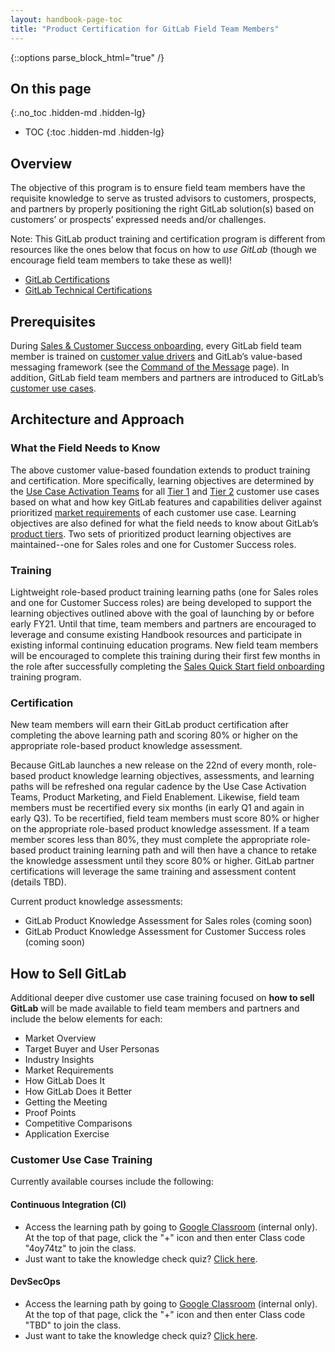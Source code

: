 ```yaml
---
layout: handbook-page-toc
title: "Product Certification for GitLab Field Team Members"
---
```


{::options parse_block_html="true" /}

## On this page
{:.no_toc .hidden-md .hidden-lg}

- TOC
{:toc .hidden-md .hidden-lg}

## Overview

The objective of this program is to ensure field team members have the requisite knowledge to serve as trusted advisors to customers, prospects, and partners by properly positioning the right GitLab solution(s) based on customers’ or prospects’ expressed needs and/or challenges. 

Note: This GitLab product training and certification program is different from resources like the ones below that focus on how to _use GitLab_ (though we encourage field team members to take these as well)! 
- [GitLab Certifications](/handbook/people-group/learning-and-development/certifications/)
- [GitLab Technical Certifications](/handbook/customer-success/professional-services-engineering/gitlab-technical-certifications/)

## Prerequisites

During [Sales & Customer Success onboarding](/handbook/sales/onboarding/), every GitLab field team member is trained on [customer value drivers](/handbook/sales/command-of-the-message/#customer-value-drivers) and GitLab’s value-based messaging framework (see the [Command of the Message](/handbook/sales/command-of-the-message/) page). In addition, GitLab field team members and partners are introduced to GitLab’s [customer use cases](/handbook/use-cases/).

## Architecture and Approach

### What the Field Needs to Know

The above customer value-based foundation extends to product training and certification. More specifically, learning objectives are determined by the [Use Case Activation Teams](/handbook/marketing/strategic-marketing/usecase-gtm/#use-case-activation-team) for all [Tier 1](/handbook/marketing/strategic-marketing/usecase-gtm/#tier-1) and [Tier 2](/handbook/marketing/strategic-marketing/usecase-gtm/#tier-2) customer use cases based on what and how key GitLab features and capabilities deliver against prioritized [market requirements](/handbook/marketing/strategic-marketing/usecase-gtm/#market-requirements) of each customer use case. Learning objectives are also defined for what the field needs to know about GitLab’s [product tiers](/handbook/marketing/strategic-marketing/tiers/). Two sets of prioritized product learning objectives are maintained--one for Sales roles and one for Customer Success roles.

### Training 

Lightweight role-based product training learning paths (one for Sales roles and one for Customer Success roles) are being developed to support the learning objectives outlined above with the goal of launching by or before early FY21. Until that time, team members and partners are encouraged to leverage and consume existing Handbook resources and participate in existing informal continuing education programs. New field team members will be encouraged to complete this training during their first few months in the role after successfully completing the [Sales Quick Start field onboarding](/handbook/sales/onboarding/) training program.

### Certification

New team members will earn their GitLab product certification after completing the above learning path and scoring 80% or higher on the appropriate role-based product knowledge assessment.

Because GitLab launches a new release on the 22nd of every month, role-based product knowledge learning objectives, assessments, and learning paths will be refreshed ona regular cadence by the Use Case Activation Teams, Product Marketing, and Field Enablement. Likewise, field team members must be recertified every six months (in early Q1 and again in early Q3). To be recertified, field team members must score 80% or higher on the appropriate role-based product knowledge assessment. If a team member scores less than 80%, they must complete the appropriate role-based product training learning path and will then have a chance to retake the knowledge assessment until they score 80% or higher. GitLab partner certifications will leverage the same training and assessment content (details TBD).

Current product knowledge assessments:
- GitLab Product Knowledge Assessment for Sales roles (coming soon)
- GitLab Product Knowledge Assessment for Customer Success roles (coming soon)

## How to Sell GitLab

Additional deeper dive customer use case training focused on **how to sell GitLab** will be made available to field team members and partners and include the below elements for each:
- Market Overview
- Target Buyer and User Personas
- Industry Insights
- Market Requirements
- How GitLab Does It
- How GitLab Does it Better
- Getting the Meeting
- Proof Points
- Competitive Comparisons
- Application Exercise

### Customer Use Case Training 

Currently available courses include the following:

#### Continuous Integration (CI)

- Access the learning path by going to [Google Classroom](https://classroom.google.com/) (internal only). At the top of that page, click the "+" icon and then enter Class code "4oy74tz" to join the class.
- Just want to take the knowledge check quiz? [Click here](https://forms.gle/SYcjEptqKyfohUHx7). 

#### DevSecOps

- Access the learning path by going to [Google Classroom](https://classroom.google.com/) (internal only). At the top of that page, click the "+" icon and then enter Class code "TBD" to join the class.
- Just want to take the knowledge check quiz? [Click here](TBD). 

